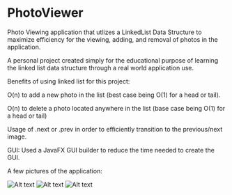 # PhotoViewer
Photo Viewing application that utlizes a LinkedList Data Structure to maximize efficiency for the viewing, adding, and removal of photos in the application.

A personal project created simply for the educational purpose of learning the linked list data structure through a real world application use.

Benefits of using linked list for this project:

O(n) to add a new photo in the list (best case being O(1) for a head or tail).

O(n) to delete a photo located anywhere in the list (base case being O(1) for a head or tail)

Usage of .next or .prev in order to efficiently transition to the previous/next image.


GUI:
Used a JavaFX GUI builder to reduce the time needed to create the GUI.


A few pictures of the application:


![Alt text](https://i.gyazo.com/1c2742a7671b25cc99e65bb7ce290878.png "Image")
![Alt text](https://i.gyazo.com/f41f7b165096316c65a7ece281cd6f0c.png "Image")
![Alt text](https://i.gyazo.com/2a935a24341f7540a6acc155214c7b34.png "Image")
